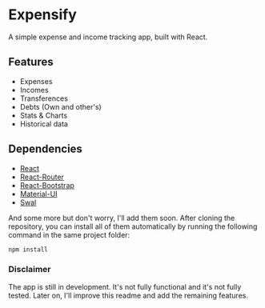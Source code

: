 # Expensify

A simple expense and income tracking app, built with React.

## Features

- Expenses
- Incomes
- Transferences
- Debts (Own and other's)
- Stats & Charts
- Historical data

## Dependencies

- [React](https://reactjs.org/)
- [React-Router](https://reacttraining.com/react-router/web/guides/quick-start)
- [React-Bootstrap](https://react-bootstrap.github.io/)
- [Material-UI](https://mui.com/)
- [Swal](https://sweetalert2.github.io/)

And some more but don't worry, I'll add them soon. After cloning the repository, you can install all of them automatically by running the following command in the same project folder:

``` npm install ```

### Disclaimer

The app is still in development. It's not fully functional and it's not fully tested. Later on, I'll improve this readme and add the remaining features.